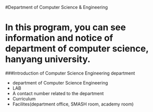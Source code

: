 #Department of Computer Science & Engineering

In this program, you can see information and notice of department of computer science, hanyang university.
==========================================================
###Introduction of Computer Science Engineering department

* department of Computer Science Engineering
* LAB
* A contact number related to the department
* Curriculum
* Facilites(department office, SMASH room, academy room)


